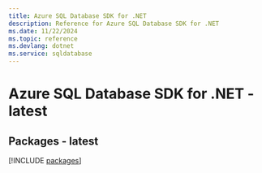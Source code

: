 ```yaml
---
title: Azure SQL Database SDK for .NET
description: Reference for Azure SQL Database SDK for .NET
ms.date: 11/22/2024
ms.topic: reference
ms.devlang: dotnet
ms.service: sqldatabase
---
```

# Azure SQL Database SDK for .NET - latest
## Packages - latest
[!INCLUDE [packages](sql-database-index.md)]